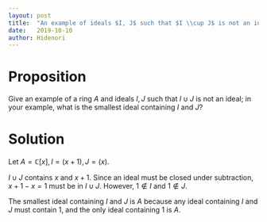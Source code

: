 ```yaml
---
layout: post
title:  "An example of ideals $I, J$ such that $I \\cup J$ is not an ideal"
date:   2019-10-10
author: Hidenori
---
```


# Proposition
Give an example of a ring $A$ and ideals $I, J$ such that $I \cup J$ is not an ideal;
in your example, what is the smallest ideal containing $I$ and $J$?

# Solution
Let $A = \mathbb{C}[x], I = (x + 1), J = (x)$.

$I \cup J$ contains $x$ and $x + 1$.
Since an ideal must be closed under subtraction, $x + 1 - x = 1$ must be in $I \cup J$.
However, $1 \notin I$ and $1 \notin J$.

The smallest ideal containing $I$ and $J$ is $A$ because any ideal containing $I$ and $J$ must contain $1$, and the only ideal containing $1$ is $A$.
